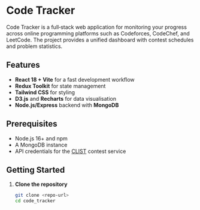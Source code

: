 # Code Tracker

Code Tracker is a full‑stack web application for monitoring your progress across online programming platforms such as Codeforces, CodeChef, and LeetCode. The project provides a unified dashboard with contest schedules and problem statistics.

## Features

- **React 18 + Vite** for a fast development workflow  
- **Redux Toolkit** for state management  
- **Tailwind CSS** for styling  
- **D3.js** and **Recharts** for data visualisation  
- **Node.js/Express** backend with **MongoDB**

## Prerequisites

- Node.js 16+ and npm  
- A MongoDB instance  
- API credentials for the [CLIST](https://clist.by/) contest service

## Getting Started

1. **Clone the repository**
   ```bash
   git clone <repo-url>
   cd code_tracker
